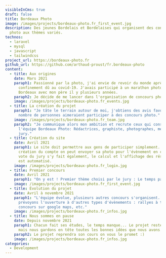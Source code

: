 ```yaml
---
visibleInCms: true
draft: false
title: Bordeaux Photo
image: /images/projects/bordeaux-photo.fr_first_event.jpg
description: Des jeunes Bordelais et Bordelaises qui organisent des concours
  photo aux thèmes variés.
technos:
  - laravel
  - mysql
  - javascript
  - tailwindcss
project_url: https://bordeaux-photo.fr
github_url: https://github.com/arthaud-proust/fr.bordeaux-photo
content:
  - title: Aux origines
    date: Mars 2021
    paraph1: Passionné par la photo, j'ai envie de revoir du monde après le
      confinement dû au covid-19. J'avais participé à un marathon photo à
      Bordeaux avec mon père il y plusieurs années.
    paraph2: Je décide de me lancer dans l'organisation de concours photos.
    image: /images/projects/bordeaux-photo.fr_events.jpg
  - title: La création du projet
    paraph1: "Je tâte le terrain autour de moi, j'obtiens des avis favorables: bon
      nombre de personnes aimeraient participer à des concours photo."
    image: /images/projects/bordeaux-photo.fr_team.jpg
    paraph2: "Je communique alors mon ambition et recrute ceux qui constituerons
      l'équipe Bordeaux Photo: Rédactrices, graphiste, photographes, membres du
      jury."
  - title: Création du site
    date: Avril 2021
    paraph1: Le site doit permettre aux gens de participer simplement. Après
      création du compte on peut envoyer sa photo pour l'évènement en cours. Le
      vote du jury s'y fait également, le calcul et l'affichage des résultats
      est automatisé.
    image: /images/projects/bordeaux-photo.fr_login.jpg
  - title: Premier concours
    date: Avril 2021
    paraph1: "On y est ! Premier thème choisi par le jury : Le temps passe."
    image: /images/projects/bordeaux-photo.fr_first_event.jpg
  - title: Évolution du projet
    date: Avril à novembre 2021
    paraph1: "L'équipe évolue, plusieurs autres concours s'organisent. Nous
      prévoyons l'ouverture à d'autres types d'évènements : rallyes à thèmes,
      concours sur google maps, etc."
    image: /images/projects/bordeaux-photo.fr_infos.jpg
  - title: Nous sommes en pause
    date: Depuis novembre 2021
    paraph1: Chacun fait ses études, le temps manque... Le projet reste en suspens
      mais nous gardons en tête toutes les bonnes idées que nous avons.
    paraph2: Le projet reprendra son cours on vous le promet :)
    image: /images/projects/bordeaux-photo.fr_infos.jpg
categories:
  - Development
---
```

